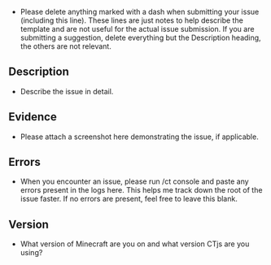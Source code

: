 - Please delete anything marked with a dash when submitting your issue (including this line). These lines are just notes
to help describe the template and are not useful for the actual issue submission. If you are submitting a suggestion, 
delete everything but the Description heading, the others are not relevant.


## Description
- Describe the issue in detail.

## Evidence
- Please attach a screenshot here demonstrating the issue, if applicable.

## Errors
- When you encounter an issue, please run /ct console and paste any errors present in the logs here. This helps me track
down the root of the issue faster. If no errors are present, feel free to leave this blank.

## Version
- What version of Minecraft are you on and what version CTjs are you using?
